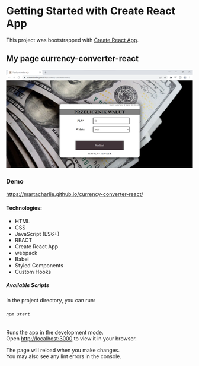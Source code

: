 # Getting Started with Create React App

This project was bootstrapped with [Create React App](https://github.com/facebook/create-react-app).

## My page currency-converter-react

![Marta-currency-converter-react](https://github.com/martaCharlie/currency-converter-react/blob/main/public/Zrzut%20ekranu.png?raw=true)

### Demo

https://martacharlie.github.io/currency-converter-react/

#### Technologies:

- HTML
- CSS
- JavaScript (ES6+)
- REACT
- Create React App
- webpack
- Babel
- Styled Components
- Custom Hooks

##### Available Scripts

In the project directory, you can run:

###### `npm start`

Runs the app in the development mode.\
Open [http://localhost:3000](http://localhost:3000) to view it in your browser.

The page will reload when you make changes.\
You may also see any lint errors in the console.
